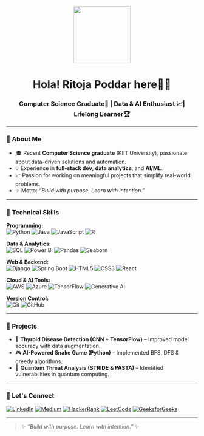 <div align="center">
  <img height="150" src="https://media4.giphy.com/media/v1.Y2lkPTc5MGI3NjExZWQ5ejhyczdteWs3d2dnNWQyN29hdDdveG0wMmZnMW5zbHBqbW9rNCZlcD12MV9pbnRlcm5hbF9naWZfYnlfaWQmY3Q9Zw/RbDKaczqWovIugyJmW/giphy.gif" />
</div>

<h1 align="center">Hola! Ritoja Poddar here🚀✨</h1>
<h3 align="center">Computer Science Graduate🧠 | Data & AI Enthusiast 📈| Lifelong Learner🏆</h3>

---

### 👋 About Me
- 🎓 Recent **Computer Science graduate** (KIIT University), passionate about data-driven solutions and automation.
- 💡 Experience in **full-stack dev**, **data analytics**, and **AI/ML**.
- 📈 Passion for working on meaningful projects that simplify real-world problems.
- ✨ Motto: *“Build with purpose. Learn with intention.”*

---

### 🔧 Technical Skills
**Programming:**  
![Python](https://img.shields.io/badge/Python-3776AB?style=flat-square&logo=python) 
![Java](https://img.shields.io/badge/Java-ED8B00?style=flat-square&logo=openjdk) 
![JavaScript](https://img.shields.io/badge/JavaScript-F7DF1E?style=flat-square&logo=javascript) 
![R](https://img.shields.io/badge/R-276DC3?style=flat-square&logo=r)

**Data & Analytics:**  
![SQL](https://img.shields.io/badge/SQL-4479A1?style=flat-square&logo=mysql) 
![Power BI](https://img.shields.io/badge/Power_BI-F2C811?style=flat-square&logo=powerbi) 
![Pandas](https://img.shields.io/badge/Pandas-2C2D72?style=flat-square&logo=pandas) 
![Seaborn](https://img.shields.io/badge/Seaborn-018E8E?style=flat-square)

**Web & Backend:**  
![Django](https://img.shields.io/badge/Django-092E20?style=flat-square&logo=django) 
![Spring Boot](https://img.shields.io/badge/Spring_Boot-6DB33F?style=flat-square&logo=spring) 
![HTML5](https://img.shields.io/badge/HTML5-E34F26?style=flat-square&logo=html5) 
![CSS3](https://img.shields.io/badge/CSS3-1572B6?style=flat-square&logo=css3) 
![React](https://img.shields.io/badge/React-61DAFB?style=flat-square&logo=react)

**Cloud & AI Tools:**  
![AWS](https://img.shields.io/badge/AWS-232F3E?style=flat-square&logo=amazonaws) 
![Azure](https://img.shields.io/badge/Azure-0078D4?style=flat-square&logo=microsoftazure) 
![TensorFlow](https://img.shields.io/badge/TensorFlow-FF6F00?style=flat-square&logo=tensorflow) 
![Generative AI](https://img.shields.io/badge/Generative_AI-FFB116?style=flat-square) 

**Version Control:**  
![Git](https://img.shields.io/badge/Git-F05032?style=flat-square&logo=git) 
![GitHub](https://img.shields.io/badge/GitHub-181717?style=flat-square&logo=github)

---

### 📂 Projects
- 🧠 **Thyroid Disease Detection (CNN + TensorFlow)** – Improved model accuracy with data augmentation.
- 🎮 **AI-Powered Snake Game (Python)** – Implemented BFS, DFS & greedy algorithms.
- 🔐 **Quantum Threat Analysis (STRIDE & PASTA)** – Identified vulnerabilities in quantum computing.

---

### 🤝 Let's Connect
[![LinkedIn](https://img.shields.io/badge/LinkedIn-ritoja--poddar-0A66C2?style=for-the-badge&logo=linkedin)](https://www.linkedin.com/in/ritoja-poddar-16r/)
[![Medium](https://img.shields.io/badge/Medium-Blog-12100E?style=for-the-badge&logo=medium)](https://medium.com/@poddarritoja)
[![HackerRank](https://img.shields.io/badge/HackerRank-Profile-2CBB76?style=for-the-badge&logo=hackerrank)](https://www.hackerrank.com/poddarritoja)
[![LeetCode](https://img.shields.io/badge/LeetCode-Profile-FFA116?style=for-the-badge&logo=leetcode)](https://www.leetcode.com/ritoja_poddar)
[![GeeksforGeeks](https://img.shields.io/badge/GeeksforGeeks-Profile-0F9D58?style=for-the-badge)](https://auth.geeksforgeeks.org/user/poddarrco39)

---

> ✨ *“Build with purpose. Learn with intention.”* ✨
